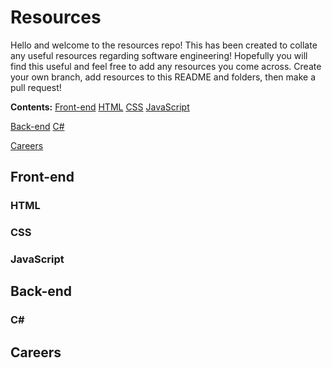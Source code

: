 # Resources
Hello and welcome to the resources repo! This has been created to collate any useful resources regarding software engineering! Hopefully you will find this useful and feel free to add any resources you come across. Create your own branch, add resources to this README and folders, then make a pull request!

**Contents:**
[Front-end](##front-end)
	[HTML](###html)
	[CSS](###css)
	[JavaScript](###javascript)
	
[Back-end](##back-end)
	[C#](###c#)
	
[Careers](##careers)

## Front-end
### HTML

### CSS

### JavaScript

## Back-end
### C#

## Careers
